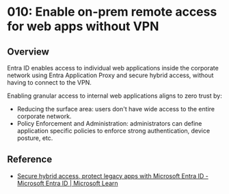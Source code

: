 # 010: Enable on-prem remote access for web apps without VPN

## Overview

Entra ID enables access to individual web applications inside the corporate network using Entra Application Proxy and secure hybrid access, without having to connect to the VPN. 

Enabling granular access to internal web applications aligns to zero trust by:
* Reducing the surface area: users don't have wide access to the entire corporate network. 
* Policy Enforcement and Administration: administrators can define application specific policies to enforce strong authentication, device posture, etc. 

## Reference

* [Secure hybrid access, protect legacy apps with Microsoft Entra ID - Microsoft Entra ID | Microsoft Learn](https://learn.microsoft.com/entra/identity/enterprise-apps/secure-hybrid-access)
